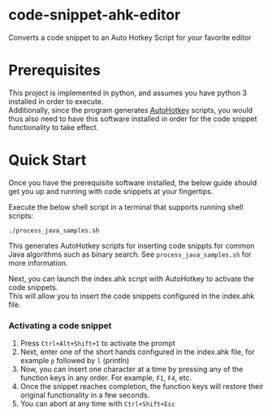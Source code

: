 # code-snippet-ahk-editor
Converts a code snippet to an Auto Hotkey Script for your favorite editor

# Prerequisites

This project is implemented in python, and assumes you have python 3 installed in order to execute.  
Additionally, since the program generates [AutoHotkey](https://www.autohotkey.com/) scripts, you would thus also need to have this software installed in order for the code snippet functionality to take effect.

# Quick Start

Once you have the prerequisite software installed, the below guide should get you up and running with code snippets at your fingertips.

Execute the below shell script in a terminal that supports running shell scripts:

    ./process_java_samples.sh

This generates AutoHotkey scripts for inserting code snippts for common Java algorithms such as binary search.
See `process_java_samples.sh` for more information.

Next, you can launch the index.ahk script with AutoHotkey to activate the code snippets.  
This will allow you to insert the code snippets configured in the index.ahk file.  

### Activating a code snippet

1. Press `Ctrl+Alt+Shift+I` to activate the prompt
2. Next, enter one of the short hands configured in the index.ahk file, for example `p` followed by `l` (println)
3. Now, you can insert one character at a time by pressing any of the function keys in any order. For example, `F1`, `F4`, etc.
4. Once the snippet reaches completion, the function keys will restore their original functionality in a few seconds.
5. You can abort at any time with `Ctrl+Shift+Esc`

